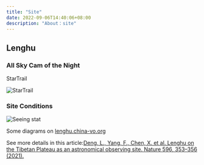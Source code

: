 ```yaml
---
title: "Site"
date: 2022-09-06T14:40:06+08:00
description: "About：site"
---
```


## Lenghu

### All Sky Cam of the Night

StarTrail

![StarTrail](/images/startrail3.jpg)

### Site Conditions

![Seeing stat](/images/seeing.png)

Some diagrams on [lenghu.china-vo.org](http://lenghu.china-vo.org/)

See more details in this article:[Deng, L., Yang, F., Chen, X. et al. Lenghu on the Tibetan Plateau as an astronomical observing site. Nature 596, 353–356 (2021).](https://doi.org/10.1038/s41586-021-03711-z)